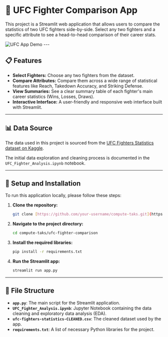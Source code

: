 # 🥊 UFC Fighter Comparison App

This project is a Streamlit web application that allows users to compare the statistics of two UFC fighters side-by-side. Select any two fighters and a specific attribute to see a head-to-head comparison of their career stats.

![UFC App Demo](https://i.imgur.com/example.png)  ---

## 📋 Features

- **Select Fighters:** Choose any two fighters from the dataset.
- **Compare Attributes:** Compare them across a wide range of statistical features like Reach, Takedown Accuracy, and Striking Defense.
- **View Summaries:** See a clear summary table of each fighter's main career statistics (Wins, Losses, Draws).
- **Interactive Interface:** A user-friendly and responsive web interface built with Streamlit.

---

## 📊 Data Source

The data used in this project is sourced from the [UFC Fighters Statistics dataset on Kaggle](https://www.kaggle.com/datasets/rajeevw/ufcdata).

The initial data exploration and cleaning process is documented in the `UFC_Fighter_Analysis.ipynb` notebook.

---

## 🚀 Setup and Installation

To run this application locally, please follow these steps:

1.  **Clone the repository:**
    ```bash
    git clone [https://github.com/your-username/compute-taks.git](https://github.com/your-username/compute-taks.git)
    ```

2.  **Navigate to the project directory:**
    ```bash
    cd compute-taks/ufc-fighter-comparison
    ```

3.  **Install the required libraries:**
    ```bash
    pip install -r requirements.txt
    ```

4.  **Run the Streamlit app:**
    ```bash
    streamlit run app.py
    ```

---

## 📂 File Structure

- **`app.py`**: The main script for the Streamlit application.
- **`UFC_Fighter_Analysis.ipynb`**: Jupyter Notebook containing the data cleaning and exploratory data analysis (EDA).
- **`ufc-fighters-statistics-CLEANED.csv`**: The cleaned dataset used by the app.
- **`requirements.txt`**: A list of necessary Python libraries for the project.
